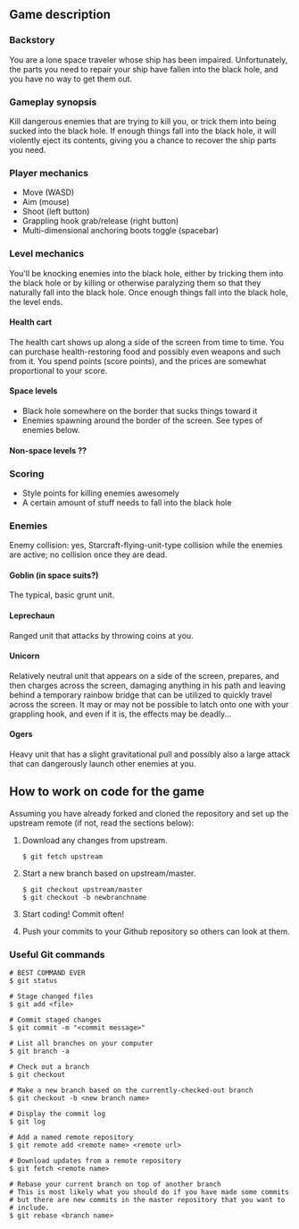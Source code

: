 ## Game description

### Backstory

You are a lone space traveler whose ship has been impaired. Unfortunately, the
parts you need to repair your ship have fallen into the black hole, and you
have no way to get them out.

### Gameplay synopsis

Kill dangerous enemies that are trying to kill you, or trick them into being
sucked into the black hole. If enough things fall into the black hole, it will
violently eject its contents, giving you a chance to recover the ship parts
you need.

### Player mechanics

*   Move (WASD)
*   Aim (mouse)
*   Shoot (left button)
*   Grappling hook grab/release (right button)
*   Multi-dimensional anchoring boots toggle (spacebar)

### Level mechanics

You'll be knocking enemies into the black hole, either by tricking them
into the black hole or by killing or otherwise paralyzing them so that
they naturally fall into the black hole. Once enough things fall into
the black hole, the level ends.

#### Health cart

The health cart shows up along a side of the screen from time to time.
You can purchase health-restoring food and possibly even weapons and such
from it. You spend points (score points), and the prices are somewhat
proportional to your score.

#### Space levels

*   Black hole somewhere on the border that sucks things toward it
*   Enemies spawning around the border of the screen. See types of enemies
    below.

#### Non-space levels ??

### Scoring

*   Style points for killing enemies awesomely
*   A certain amount of stuff needs to fall into the black hole

### Enemies

Enemy collision: yes, Starcraft-flying-unit-type collision while the
enemies are active; no collision once they are dead.

#### Goblin (in space suits?)

The typical, basic grunt unit.

#### Leprechaun

Ranged unit that attacks by throwing coins at you.

#### Unicorn

Relatively neutral unit that appears on a side of the screen, prepares, and
then charges across the screen, damaging anything in his path and leaving
behind a temporary rainbow bridge that can be utilized to quickly travel
across the screen. It may or may not be possible to latch onto one with your
grappling hook, and even if it is, the effects may be deadly...

#### Ogers

Heavy unit that has a slight gravitational pull and possibly also a large
attack that can dangerously launch other enemies at you.

## How to work on code for the game

Assuming you have already forked and cloned the repository and set up
the upstream remote (if not, read the sections below):

1.  Download any changes from upstream.

        $ git fetch upstream

2.  Start a new branch based on upstream/master.

        $ git checkout upstream/master
        $ git checkout -b newbranchname

3.  Start coding! Commit often!

4.  Push your commits to your Github repository so others can look at them.

### Useful Git commands

    # BEST COMMAND EVER
    $ git status

    # Stage changed files
    $ git add <file>

    # Commit staged changes
    $ git commit -m "<commit message>"

    # List all branches on your computer
    $ git branch -a

    # Check out a branch
    $ git checkout

    # Make a new branch based on the currently-checked-out branch
    $ git checkout -b <new branch name>

    # Display the commit log
    $ git log

    # Add a named remote repository
    $ git remote add <remote name> <remote url>

    # Download updates from a remote repository
    $ git fetch <remote name>

    # Rebase your current branch on top of another branch
    # This is most likely what you should do if you have made some commits
    # but there are new commits in the master repository that you want to
    # include.
    $ git rebase <branch name>
